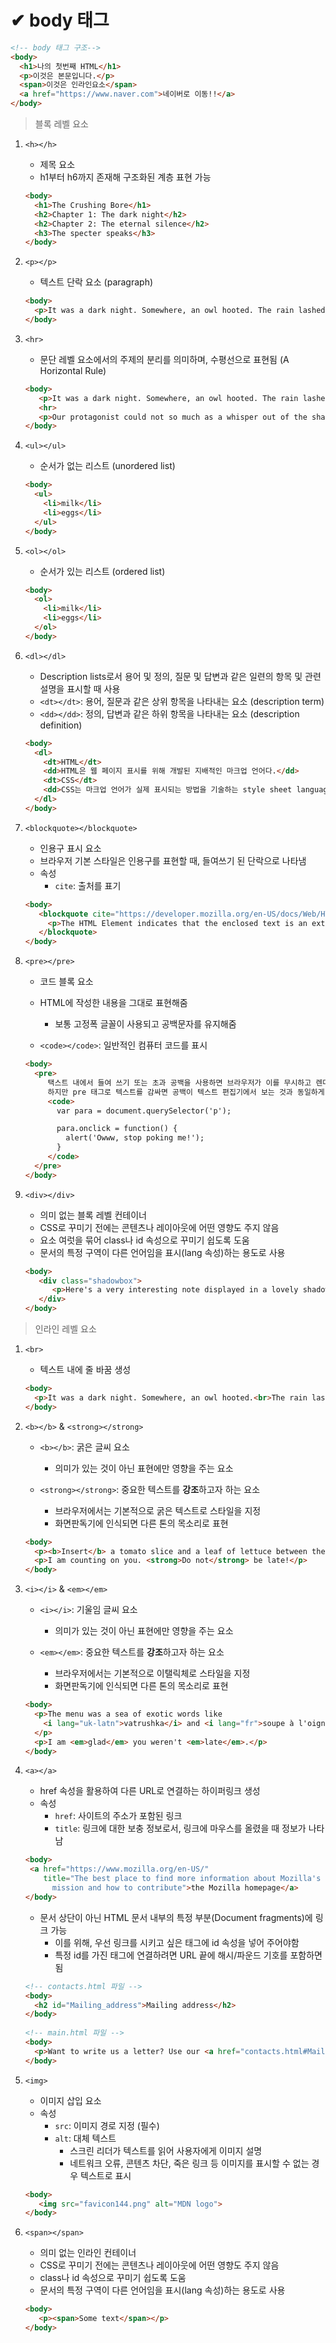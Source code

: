 # ✔ body 태그

```html
<!-- body 태그 구조-->
<body>
  <h1>나의 첫번째 HTML</h1>
  <p>이것은 본문입니다.</p>
  <span>이것은 인라인요소</span>
  <a href="https://www.naver.com">네이버로 이동!!</a>
</body>
```

> 블록 레벨 요소

1. `<h></h>`

   - 제목 요소
   - h1부터 h6까지 존재해 구조화된 계층 표현 가능
  
   ```html
   <body>
     <h1>The Crushing Bore</h1>
     <h2>Chapter 1: The dark night</h2>
     <h2>Chapter 2: The eternal silence</h2>
     <h3>The specter speaks</h3>
   </body>
   ```

2. `<p></p>`
   
   - 텍스트 단락 요소 (paragraph)

   ```html
   <body>
     <p>It was a dark night. Somewhere, an owl hooted. The rain lashed down on the ...</p>
   </body>
   ```

3. `<hr>`
   
   - 문단 레벨 요소에서의 주제의 분리를 의미하며, 수평선으로 표현됨 (A Horizontal Rule)


   ```html
   <body>
      <p>It was a dark night. Somewhere, an owl hooted. The rain lashed down on the ...</p>
      <hr>
      <p>Our protagonist could not so much as a whisper out of the shadowy figure ...</p>
   </body>
   ``` 

4. `<ul></ul>`
   
   - 순서가 없는 리스트 (unordered list)

    ```html
    <body>
      <ul>
        <li>milk</li>
        <li>eggs</li>
      </ul>
    </body>
    ```

5. `<ol></ol>`
   - 순서가 있는 리스트 (ordered list)

    ```html
    <body>
      <ol>
        <li>milk</li>
        <li>eggs</li>
      </ol>
    </body>
    ```

6. `<dl></dl>`
   
   - Description lists로서 용어 및 정의, 질문 및 답변과 같은 일련의 항목 및 관련 설명을 표시할 때 사용
   - `<dt></dt>`: 용어, 질문과 같은 상위 항목을 나타내는 요소 (description term)
   - `<dd></dd>`: 정의, 답변과 같은 하위 항목을 나타내는 요소 (description definition)

    ```html
    <body>
      <dl>
        <dt>HTML</dt>
        <dd>HTML은 웹 페이지 표시를 위해 개발된 지배적인 마크업 언어다.</dd>
        <dt>CSS</dt>
        <dd>CSS는 마크업 언어가 실제 표시되는 방법을 기술하는 style sheet language다.</dd>
      </dl>
    </body>
    ```

7. `<blockquote></blockquote>`

   - 인용구 표시 요소
   - 브라우저 기본 스타일은 인용구를 표현할 때, 들여쓰기 된 단락으로 나타냄
   - 속성
     - `cite`: 출처를 표기
  
   ```html
   <body>
      <blockquote cite="https://developer.mozilla.org/en-US/docs/Web/HTML/Element/blockquote">
        <p>The HTML Element indicates that the enclosed text is an extended quotation.</p>
      </blockquote>
   </body>
   ```

8. `<pre></pre>`
   
   - 코드 블록 요소
   - HTML에 작성한 내용을 그대로 표현해줌
     - 보통 고정폭 글꼴이 사용되고 공백문자를 유지해줌
   
   - `<code></code>`: 일반적인 컴퓨터 코드를 표시

   ```html
   <body>
     <pre>
        택스트 내에서 들여 쓰기 또는 초과 공백을 사용하면 브라우저가 이를 무시하고 렌더링 된 페이지에 공백을 표시하지 않습니다.
        하지만 pre 태그로 텍스트를 감싸면 공백이 텍스트 편집기에서 보는 것과 동일하게 렌더링 됩니다.
        <code>
          var para = document.querySelector('p');

          para.onclick = function() {
            alert('Owww, stop poking me!');
          }
        </code>
     </pre>
   </body>
   ```

9. `<div></div>`

   - 의미 없는 블록 레벨 컨테이너
   - CSS로 꾸미기 전에는 콘텐츠나 레이아웃에 어떤 영향도 주지 않음
   - 요소 여럿을 묶어 class나 id 속성으로 꾸미기 쉽도록 도움
   - 문서의 특정 구역이 다른 언어임을 표시(lang 속성)하는 용도로 사용

   ```html
   <body>
      <div class="shadowbox">
         <p>Here's a very interesting note displayed in a lovely shadowed box.</p>
      </div>
   </body>
   ```

> 인라인 레벨 요소

1. `<br>`
   
   - 텍스트 내에 줄 바꿈 생성
  
   ```html
   <body>
     <p>It was a dark night. Somewhere, an owl hooted.<br>The rain lashed down on the ...</p>
   </body>
   ```

2. `<b></b>` & `<strong></strong>`

   - `<b></b>`: 굵은 글씨 요소
     - 의미가 있는 것이 아닌 표현에만 영향을 주는 요소
  
   - `<strong></strong>`: 중요한 텍스트를 **강조**하고자 하는 요소 
     - 브라우저에서는 기본적으로 굵은 텍스트로 스타일을 지정
     - 화면판독기에 인식되면 다른 톤의 목소리로 표현

   ```html
   <body>
     <p><b>Insert</b> a tomato slice and a leaf of lettuce between the slices of bread.</b>
     <p>I am counting on you. <strong>Do not</strong> be late!</p>
   </body>
   ```

3. `<i></i>` & `<em></em>`
   
   - `<i></i>`: 기울임 글씨 요소
     - 의미가 있는 것이 아닌 표현에만 영향을 주는 요소
  
   - `<em></em>`: 중요한 텍스트를 **강조**하고자 하는 요소
     - 브라우저에서는 기본적으로 이탤릭체로 스타일을 지정
     - 화면판독기에 인식되면 다른 톤의 목소리로 표현
  
   ```html
   <body>
     <p>The menu was a sea of exotic words like 
       <i lang="uk-latn">vatrushka</i> and <i lang="fr">soupe à l'oignon</i>.
     </p>
     <p>I am <em>glad</em> you weren't <em>late</em>.</p>
   </body>
   ```

4. `<a></a>`

   - href 속성을 활용하여 다른 URL로 연결하는 하이퍼링크 생성
   - 속성
     - `href`: 사이트의 주소가 포함된 링크
     - `title`: 링크에 대한 보충 정보로서, 링크에 마우스를 올렸을 때 정보가 나타남

    ```html
    <body>
     <a href="https://www.mozilla.org/en-US/"
        title="The best place to find more information about Mozilla's
          mission and how to contribute">the Mozilla homepage</a>
    </body>
    ```

   - 문서 상단이 아닌 HTML 문서 내부의 특정 부분(Document fragments)에 링크 가능
     - 이를 위해, 우선 링크를 시키고 싶은 태그에 id 속성을 넣어 주어야함
     - 특정 id를 가진 태그에 연결하려면 URL 끝에 해시/파운드 기호를 포함하면 됨
  
   ```html
   <!-- contacts.html 파일 -->
   <body>
     <h2 id="Mailing_address">Mailing address</h2>
   </body>
 
   <!-- main.html 파일 -->
   <body>
     <p>Want to write us a letter? Use our <a href="contacts.html#Mailing_address">mailing address</a>.</p>
   </body>
   ```

5. `<img>`

   - 이미지 삽입 요소
   - 속성
     - `src`: 이미지 경로 지정 (필수)
     - `alt`: 대체 텍스트
       - 스크린 리더가 텍스트를 읽어 사용자에게 이미지 설명
       - 네트워크 오류, 콘텐츠 차단, 죽은 링크 등 이미지를 표시할 수 없는 경우 텍스트로 표시

   ```html
   <body>
      <img src="favicon144.png" alt="MDN logo">
   </body>
   ```

6. `<span></span>`
   
   - 의미 없는 인라인 컨테이너
   - CSS로 꾸미기 전에는 콘텐츠나 레이아웃에 어떤 영향도 주지 않음
   - class나 id 속성으로 꾸미기 쉽도록 도움
   - 문서의 특정 구역이 다른 언어임을 표시(lang 속성)하는 용도로 사용
  
   ```html
   <body>
      <p><span>Some text</span></p>
   </body>
   ```